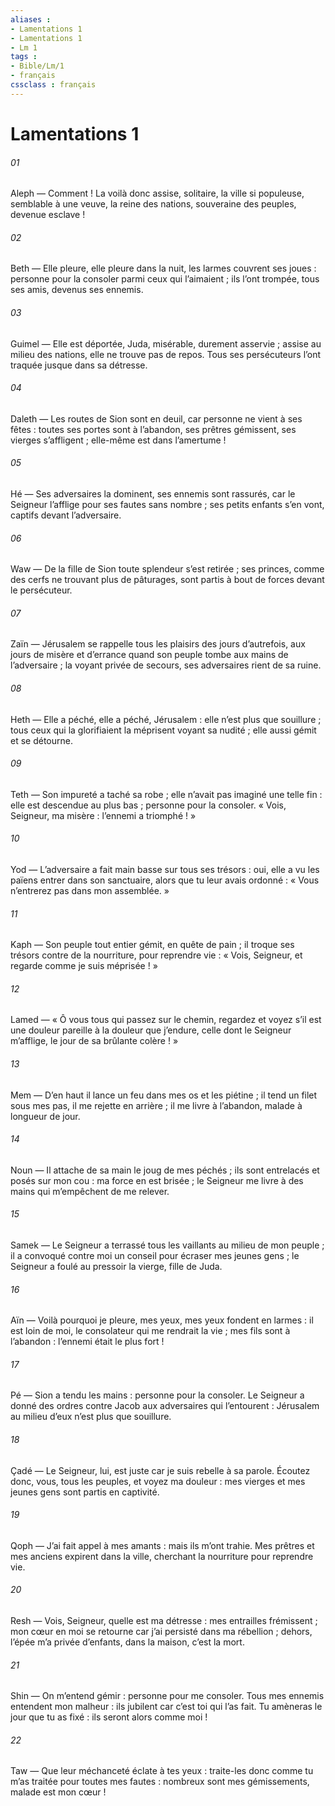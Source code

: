 ```yaml
---
aliases : 
- Lamentations 1
- Lamentations 1
- Lm 1
tags : 
- Bible/Lm/1
- français
cssclass : français
---
```


# Lamentations 1

###### 01
Aleph — Comment ! La voilà donc assise, solitaire,
la ville si populeuse,
semblable à une veuve,
la reine des nations,
souveraine des peuples,
devenue esclave !
###### 02
Beth — Elle pleure, elle pleure dans la nuit,
les larmes couvrent ses joues :
personne pour la consoler
parmi ceux qui l’aimaient ;
ils l’ont trompée, tous ses amis,
devenus ses ennemis.
###### 03
Guimel — Elle est déportée, Juda, misérable,
durement asservie ;
assise au milieu des nations,
elle ne trouve pas de repos.
Tous ses persécuteurs l’ont traquée
jusque dans sa détresse.
###### 04
Daleth — Les routes de Sion sont en deuil,
car personne ne vient à ses fêtes :
toutes ses portes sont à l’abandon,
ses prêtres gémissent,
ses vierges s’affligent ;
elle-même est dans l’amertume !
###### 05
Hé — Ses adversaires la dominent,
ses ennemis sont rassurés,
car le Seigneur l’afflige
pour ses fautes sans nombre ;
ses petits enfants s’en vont, captifs
devant l’adversaire.
###### 06
Waw — De la fille de Sion toute splendeur
s’est retirée ;
ses princes, comme des cerfs
ne trouvant plus de pâturages,
sont partis à bout de forces
devant le persécuteur.
###### 07
Zaïn — Jérusalem se rappelle tous les plaisirs
des jours d’autrefois,
aux jours de misère et d’errance
quand son peuple tombe
aux mains de l’adversaire ;
la voyant privée de secours,
ses adversaires rient de sa ruine.
###### 08
Heth — Elle a péché, elle a péché, Jérusalem :
elle n’est plus que souillure ;
tous ceux qui la glorifiaient la méprisent
voyant sa nudité ;
elle aussi gémit
et se détourne.
###### 09
Teth — Son impureté a taché sa robe ;
elle n’avait pas imaginé une telle fin :
elle est descendue au plus bas ;
personne pour la consoler.
« Vois, Seigneur, ma misère :
l’ennemi a triomphé ! »
###### 10
Yod — L’adversaire a fait main basse
sur tous ses trésors :
oui, elle a vu les païens
entrer dans son sanctuaire,
alors que tu leur avais ordonné :
« Vous n’entrerez pas dans mon assemblée. »
###### 11
Kaph — Son peuple tout entier gémit,
en quête de pain ;
il troque ses trésors contre de la nourriture,
pour reprendre vie :
« Vois, Seigneur, et regarde
comme je suis méprisée ! »
###### 12
Lamed — « Ô vous tous qui passez sur le chemin,
regardez et voyez
s’il est une douleur pareille
à la douleur que j’endure,
celle dont le Seigneur m’afflige,
le jour de sa brûlante colère ! »
###### 13
Mem — D’en haut il lance un feu dans mes os
et les piétine ;
il tend un filet sous mes pas,
il me rejette en arrière ;
il me livre à l’abandon,
malade à longueur de jour.
###### 14
Noun — Il attache de sa main
le joug de mes péchés ;
ils sont entrelacés et posés sur mon cou :
ma force en est brisée ;
le Seigneur me livre à des mains
qui m’empêchent de me relever.
###### 15
Samek — Le Seigneur a terrassé tous les vaillants
au milieu de mon peuple ;
il a convoqué contre moi un conseil
pour écraser mes jeunes gens ;
le Seigneur a foulé au pressoir
la vierge, fille de Juda.
###### 16
Aïn — Voilà pourquoi je pleure,
mes yeux, mes yeux fondent en larmes :
il est loin de moi, le consolateur
qui me rendrait la vie ;
mes fils sont à l’abandon :
l’ennemi était le plus fort !
###### 17
Pé — Sion a tendu les mains :
personne pour la consoler.
Le Seigneur a donné des ordres contre Jacob
aux adversaires qui l’entourent :
Jérusalem au milieu d’eux
n’est plus que souillure.
###### 18
Çadé — Le Seigneur, lui, est juste
car je suis rebelle à sa parole.
Écoutez donc, vous, tous les peuples,
et voyez ma douleur :
mes vierges et mes jeunes gens
sont partis en captivité.
###### 19
Qoph — J’ai fait appel à mes amants :
mais ils m’ont trahie.
Mes prêtres et mes anciens
expirent dans la ville,
cherchant la nourriture
pour reprendre vie.
###### 20
Resh — Vois, Seigneur, quelle est ma détresse :
mes entrailles frémissent ;
mon cœur en moi se retourne
car j’ai persisté dans ma rébellion ;
dehors, l’épée m’a privée d’enfants,
dans la maison, c’est la mort.
###### 21
Shin — On m’entend gémir :
personne pour me consoler.
Tous mes ennemis entendent mon malheur :
ils jubilent car c’est toi qui l’as fait.
Tu amèneras le jour que tu as fixé :
ils seront alors comme moi !
###### 22
Taw — Que leur méchanceté
éclate à tes yeux :
traite-les donc comme tu m’as traitée
pour toutes mes fautes :
nombreux sont mes gémissements,
malade est mon cœur !
